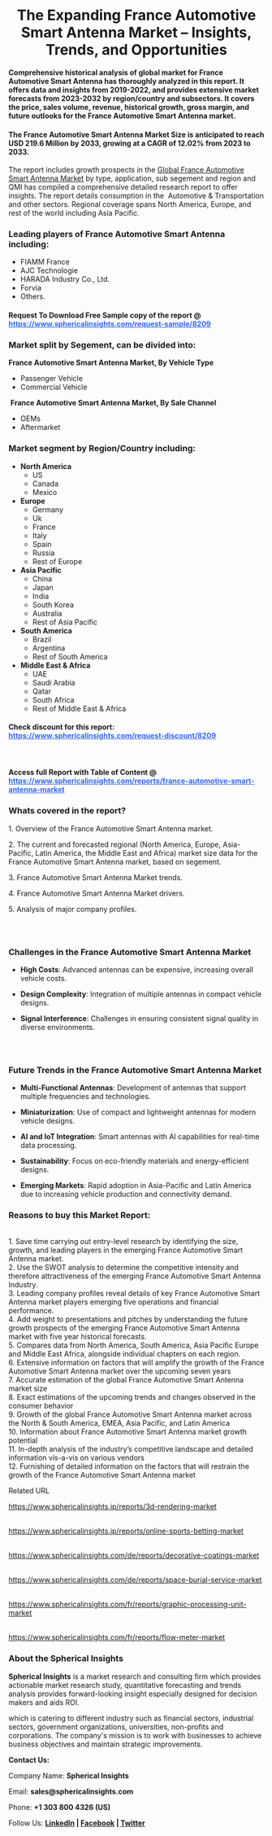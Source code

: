 <p>&nbsp;</p>
<h1 style="text-align: center;">The Expanding France Automotive Smart Antenna Market &ndash; Insights, Trends, and Opportunities</h1>
<p><strong>Comprehensive historical analysis of global market for France Automotive Smart Antenna has thoroughly analyzed in this report. It offers data and insights from 2019-2022, and provides extensive market forecasts from 2023-2032 by region/country and subsectors. It covers the price, sales volume, revenue, historical growth, gross margin, and future outlooks for the France Automotive Smart Antenna market.</strong></p>
<h4><strong>The France Automotive Smart Antenna Market Size is anticipated to reach USD 219.6 Million by 2033, growing at a CAGR of 12.02% from 2023 to 2033.</strong></h4>
<p>The report includes growth prospects in the <a href="https://www.sphericalinsights.com/reports/france-automotive-smart-antenna-market" target="_blank">Global France Automotive Smart Antenna Market</a> by type, application, sub segement and region and QMI has compiled a comprehensive detailed research report to offer insights. The report details consumption in the &nbsp;Automotive &amp; Transportation and other sectors. Regional coverage spans North America, Europe, and rest of the world including Asia Pacific.</p>
<h3><strong>Leading players of France Automotive Smart Antenna including:</strong></h3>
<ul>
<li>FIAMM France</li>
<li>AJC Technologie</li>
<li>HARADA Industry Co., Ltd.</li>
<li>Forvia</li>
<li>Others.</li>
</ul>
<h4>Request To Download Free Sample copy of the report  @ <span style="color: #3366ff;"><a style="color: #3366ff;" href="https://www.sphericalinsights.com/request-sample/8209" target="_blank">https://www.sphericalinsights.com/request-sample/8209</a></span></h4>
<h3><strong>Market split by Segement, can be divided into:</strong></h3>
<p><strong>France Automotive Smart Antenna Market</strong><strong>, By Vehicle Type</strong></p>
<ul>
<li>Passenger Vehicle</li>
<li>Commercial Vehicle</li>
</ul>
<p>&nbsp;<strong>France Automotive Smart Antenna Market, By Sale Channel</strong></p>
<ul>
<li>OEMs</li>
<li>Aftermarket</li>
</ul>
<h3><strong>Market segment by Region/Country including:</strong></h3>
<ul>
<li><strong>North America</strong>
<ul>
<li>US</li>
<li>Canada</li>
<li>Mexico</li>
</ul>
</li>
<li><strong>Europe</strong>
<ul>
<li>Germany</li>
<li>Uk</li>
<li>France</li>
<li>Italy</li>
<li>Spain</li>
<li>Russia</li>
<li>Rest of Europe</li>
</ul>
</li>
<li><strong>Asia Pacific</strong>
<ul>
<li>China</li>
<li>Japan</li>
<li>India</li>
<li>South Korea</li>
<li>Australia</li>
<li>Rest of Asia Pacific</li>
</ul>
</li>
<li><strong>South America</strong>
<ul>
<li>Brazil</li>
<li>Argentina</li>
<li>Rest of South America</li>
</ul>
</li>
<li><strong>Middle East &amp; Africa</strong>
<ul>
<li>UAE</li>
<li>Saudi Arabia</li>
<li>Qatar</li>
<li>South Africa</li>
<li>Rest of Middle East &amp; Africa</li>
</ul>
</li>
</ul>
<h4>Check discount for this report: <span style="color: #3366ff;"><a style="color: #3366ff;" href="https://www.sphericalinsights.com/request-discount/8209" target="_blank">https://www.sphericalinsights.com/request-discount/8209</a></span></h4>
<p>&nbsp;</p>
<h4>Access full Report with Table of Content @ <span style="color: #3366ff;"><a style="color: #3366ff;" href="https://www.sphericalinsights.com/reports/france-automotive-smart-antenna-market" target="_blank">https://www.sphericalinsights.com/reports/france-automotive-smart-antenna-market</a></span></h4>
<h3><strong>Whats covered in the report?</strong></h3>
<p>1. Overview of the France Automotive Smart Antenna market.</p>
<p>2. The current and forecasted regional (North America, Europe, Asia-Pacific, Latin America, the Middle East and Africa) market size data for the France Automotive Smart Antenna market, based on segement.</p>
<p>3. France Automotive Smart Antenna Market trends.</p>
<p>4. France Automotive Smart Antenna Market drivers.</p>
<p>5. Analysis of major company profiles.</p>
<h3>&nbsp;</h3>
<h3>Challenges in the France Automotive Smart Antenna Market</h3>
<ul>
<li>
<p><strong>High Costs</strong>: Advanced antennas can be expensive, increasing overall vehicle costs.</p>
</li>
<li>
<p><strong>Design Complexity</strong>: Integration of multiple antennas in compact vehicle designs.</p>
</li>
<li>
<p><strong>Signal Interference</strong>: Challenges in ensuring consistent signal quality in diverse environments.</p>
</li>
</ul>
<h3>&nbsp;</h3>
<h3>Future Trends in the France Automotive Smart Antenna Market</h3>
<ul>
<li>
<p><strong>Multi-Functional Antennas</strong>: Development of antennas that support multiple frequencies and technologies.</p>
</li>
<li>
<p><strong>Miniaturization</strong>: Use of compact and lightweight antennas for modern vehicle designs.</p>
</li>
<li>
<p><strong>AI and IoT Integration</strong>: Smart antennas with AI capabilities for real-time data processing.</p>
</li>
<li>
<p><strong>Sustainability</strong>: Focus on eco-friendly materials and energy-efficient designs.</p>
</li>
<li>
<p><strong>Emerging Markets</strong>: Rapid adoption in Asia-Pacific and Latin America due to increasing vehicle production and connectivity demand.</p>
</li>
</ul>
<h3><strong>Reasons to buy this Market Report:</strong></h3>
<p><br /> 1. Save time carrying out entry-level research by identifying the size, growth, and leading players in the emerging France Automotive Smart Antenna market.<br /> 2. Use the SWOT analysis to determine the competitive intensity and therefore attractiveness of the emerging France Automotive Smart Antenna Industry.<br /> 3. Leading company profiles reveal details of key France Automotive Smart Antenna market players emerging five operations and financial performance.<br /> 4. Add weight to presentations and pitches by understanding the future growth prospects of the emerging France Automotive Smart Antenna market with five year historical forecasts.<br /> 5. Compares data from North America, South America, Asia Pacific Europe and Middle East Africa, alongside individual chapters on each region.<br /> 6. Extensive information on factors that will amplify the growth of the France Automotive Smart Antenna market over the upcoming seven years<br /> 7. Accurate estimation of the global France Automotive Smart Antenna market size <br /> 8. Exact estimations of the upcoming trends and changes observed in the consumer behavior <br /> 9. Growth of the global France Automotive Smart Antenna market across the North &amp; South America, EMEA, Asia Pacific, and Latin America<br /> 10. Information about France Automotive Smart Antenna market growth potential<br /> 11. In-depth analysis of the industry&rsquo;s competitive landscape and detailed information vis-a-vis on various vendors<br /> 12. Furnishing of detailed information on the factors that will restrain the growth of the France Automotive Smart Antenna market</p>
<p>Related URL</p>
<p><a href="https://www.sphericalinsights.jp/reports/3d-rendering-market">https://www.sphericalinsights.jp/reports/3d-rendering-market</a></p>
<p><br /><a href="https://www.sphericalinsights.jp/reports/online-sports-betting-market">https://www.sphericalinsights.jp/reports/online-sports-betting-market</a></p>
<p><br /><a href="https://www.sphericalinsights.com/de/reports/decorative-coatings-market">https://www.sphericalinsights.com/de/reports/decorative-coatings-market</a></p>
<p><br /><a href="https://www.sphericalinsights.com/de/reports/space-burial-service-market">https://www.sphericalinsights.com/de/reports/space-burial-service-market</a></p>
<p><br /><a href="https://www.sphericalinsights.com/fr/reports/graphic-processing-unit-market">https://www.sphericalinsights.com/fr/reports/graphic-processing-unit-market</a></p>
<p><br /><a href="https://www.sphericalinsights.com/fr/reports/flow-meter-market">https://www.sphericalinsights.com/fr/reports/flow-meter-market</a>&nbsp;</p>
<h3><strong>About the Spherical Insights</strong></h3>
<p><strong>Spherical Insights</strong> is a market research and consulting firm which provides actionable market research study, quantitative forecasting and trends analysis provides forward-looking insight especially designed for decision makers and aids ROI.</p>
<p>which is catering to different industry such as financial sectors, industrial sectors, government organizations, universities, non-profits and corporations. The company's mission is to work with businesses to achieve business objectives and maintain strategic improvements.</p>
<p><strong>Contact Us:</strong></p>
<p>Company Name: <strong>Spherical Insights</strong></p>
<p>Email: <strong>sales@sphericalinsights.com</strong></p>
<p>Phone: <strong>+1 303 800 4326 (US)</strong></p>
<p>Follow Us: <strong><a href="https://www.linkedin.com/company/spherical-insight/"><u>LinkedIn</u></a> | <a href="https://www.facebook.com/sphericalinsights22"><u>Facebook</u></a> | <a href="https://twitter.com/SInsights_US"><u>Twitter</u></a></strong></p>
<p>&nbsp;</p>
